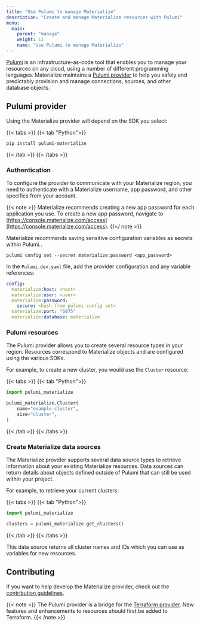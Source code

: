```yaml
---
title: "Use Pulumi to manage Materialize"
description: "Create and manage Materialize resources with Pulumi"
menu:
  main:
    parent: "manage"
    weight: 11
    name: "Use Pulumi to manage Materialize"
---
```


[Pulumi](https://www.pulumi.com/) is an infrastructure-as-code tool that enables you to manage your resources on any cloud, using a number of different programming languages. Materialize maintains a
[Pulumi provider](https://github.com/MaterializeInc/pulumi-materialize) to help you safely and predictably provision and manage
connections, sources, and other database objects.

## Pulumi provider

Using the Materialize provider will depend on the SDK you select:

{{< tabs >}}
{{< tab "Python">}}
```shell
pip install pulumi-materialize
```
{{< /tab >}}
{{< /tabs >}}

### Authentication

To configure the provider to communicate with your Materialize region, you
need to authenticate with a Materialize username, app password, and other
specifics from your account.

{{< note >}}
Materialize recommends creating a new app password for each application you use. To create a new app password, navigate to [https://console.materialize.com/access](https://console.materialize.com/access).
{{</ note >}}

Materialize recommends saving sensitive configuration variables as secrets within Pulumi..

```shell
pulumi config set --secret materialize:password <app_password>
```

In the `Pulumi.dev.yaml` file, add the provider configuration and any variable
references:

```yaml
config:
  materialize:host: <host>
  materialize:user: <user>
  materialize:password:
    secure: <hash from pulumi config set>
  materialize:port: "6875"
  materialize:database: materialize
```

### Pulumi resources

The Pulumi provider allows you to create several resource types in your
region. Resources correspond to Materialize objects and are configured
using the various SDKs.

For example, to create a new cluster, you would use the `Cluster` resource:

{{< tabs >}}
{{< tab "Python">}}
```python
import pulumi_materialize

pulumi_materialize.Cluster(
    name="example-cluster",
    size="cluster",
)
```
{{< /tab >}}
{{< /tabs >}}

### Create Materialize data sources

The Materialize provider supports several data source types to retrieve
information about your existing Materialize resources. Data sources can return
details about objects defined outside of Pulumi that can still be used within 
your project.

For example, to retrieve your current clusters:

{{< tabs >}}
{{< tab "Python">}}
```python
import pulumi_materialize

clusters = pulumi_materialize.get_clusters()
```
{{< /tab >}}
{{< /tabs >}}

This data source returns all cluster names and IDs which you can use as
variables for new resources.

## Contributing

If you want to help develop the Materialize provider, check out the [contribution guidelines](https://github.com/MaterializeInc/pulumi-materialize/blob/main/CONTRIBUTING.md).

{{< note >}}
The Pulumi provider is a bridge for the [Terraform provider](https://github.com/MaterializeInc/terraform-provider-materialize). New features and enhancements to resources should first be added to Terraform.
{{< /note >}}

